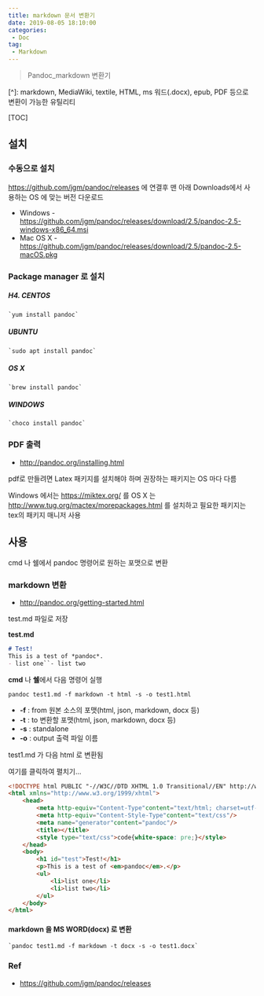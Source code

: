 ```yaml
---
title: markdown 문서 변환기
date: 2019-08-05 18:10:00
categories:
 - Doc
tag:
 - Markdown
---
```


> Pandoc_markdown 변환기

[^Pandoc]: Haskell 로 만들어진 converter

[^]:  markdown, MediaWiki, textile, HTML, ms 워드(.docx), epub, PDF 등으로 변환이 가능한 유틸리티

[TOC]

## 설치

### 수동으로 설치

<https://github.com/jgm/pandoc/releases> 에 연결후 맨 아래 Downloads에서 사용하는 OS 에 맞는 버전 다운로드

- Windows - <https://github.com/jgm/pandoc/releases/download/2.5/pandoc-2.5-windows-x86_64.msi>
- Mac OS X - <https://github.com/jgm/pandoc/releases/download/2.5/pandoc-2.5-macOS.pkg>

### Package manager 로 설치

##### H4. CENTOS

```
`yum install pandoc`
```

##### UBUNTU

```
`sudo apt install pandoc`
```

##### OS X

```
`brew install pandoc`
```

##### WINDOWS

```
`choco install pandoc`
```



### PDF 출력

- <http://pandoc.org/installing.html>

pdf로 만들려면 Latex 패키지를 설치해야 하며 권장하는 패키지는 OS 마다 다름

Windows 에서는 <https://miktex.org/> 를 OS X 는 <http://www.tug.org/mactex/morepackages.html> 를 설치하고 필요한 패키지는 tex의 패키지 매니저 사용



## 사용

cmd 나 쉘에서 pandoc 명령어로 원하는 포맷으로 변환



### markdown 변환

- <http://pandoc.org/getting-started.html>

test.md 파일로 저장

**test.md**

```markdown
# Test!
This is a test of *pandoc*.
- list one``- list two
```



**cmd** 나 **쉘**에서 다음 명령어 실행

```
pandoc test1.md -f markdown -t html -s -o test1.html
```

- **-f** : from  원본 소스의 포맷(html, json, markdown, docx 등)
- **-t** : to 변환할 포맷(html, json, markdown, docx 등)
- **-s** : standalone
- **-o** : output 출력 파일 이름



test1.md 가 다음 html 로 변환됨

 여기를 클릭하여 펼치기...

```html
<!DOCTYPE html PUBLIC "-//W3C//DTD XHTML 1.0 Transitional//EN" http://www.w3.org/TR/xhtml1/DTD/xhtml1-transitional.dtd">
<html xmlns="http://www.w3.org/1999/xhtml">
    <head>
        <meta http-equiv="Content-Type"content="text/html; charset=utf-8"/>
        <meta http-equiv="Content-Style-Type"content="text/css"/>
        <meta name="generator"content="pandoc"/>
        <title></title>
        <style type="text/css">code{white-space: pre;}</style>
    </head>
    <body>
        <h1 id="test">Test!</h1>
        <p>This is a test of <em>pandoc</em>.</p>
        <ul>
            <li>list one</li>
            <li>list two</li>
        </ul>
    </body>
</html>
```



#### markdown 을 MS WORD(docx) 로 변환

```
`pandoc test1.md -f markdown -t docx -s -o test1.docx`
```



### Ref

- <https://github.com/jgm/pandoc/releases>

